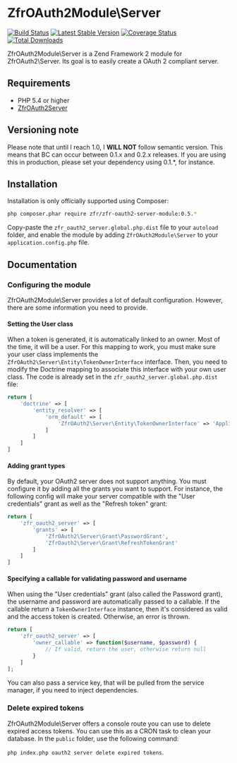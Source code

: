 # ZfrOAuth2Module\Server

[![Build Status](https://travis-ci.org/zf-fr/zfr-oauth2-server-module.png?branch=master)](https://travis-ci.org/zf-fr/zfr-oauth2-server-module)
[![Latest Stable Version](https://poser.pugx.org/zfr/zfr-oauth2-server-module/v/stable.png)](https://packagist.org/packages/zfr/zfr-oauth2-server-module)
[![Coverage Status](https://coveralls.io/repos/zf-fr/zfr-oauth2-server-module/badge.png)](https://coveralls.io/r/zf-fr/zfr-oauth2-server-module)
[![Total Downloads](https://poser.pugx.org/zfr/zfr-oauth2-server-module/downloads.png)](https://packagist.org/packages/zfr/zfr-oauth2-server-module)

ZfrOAuth2Module\Server is a Zend Framework 2 module for ZfrOAuth2\Server. Its goal is to easily create a OAuth 2
compliant server.

## Requirements

- PHP 5.4 or higher
- [ZfrOAuth2Server](https://github.com/zf-fr/zfr-oauth2-server)

## Versioning note

Please note that until I reach 1.0, I **WILL NOT** follow semantic version. This means that BC can occur between
0.1.x and 0.2.x releases. If you are using this in production, please set your dependency using 0.1.*, for instance.

## Installation

Installation is only officially supported using Composer:

```sh
php composer.phar require zfr/zfr-oauth2-server-module:0.5.*
```

Copy-paste the `zfr_oauth2_server.global.php.dist` file to your `autoload` folder, and enable the module by adding
`ZfrOAuth2Module\Server` to your `application.config.php` file.

## Documentation

### Configuring the module

ZfrOAuth2Module\Server provides a lot of default configuration. However, there are some information you need to provide.

#### Setting the User class

When a token is generated, it is automatically linked to an owner. Most of the time, it will be a user. For this
mapping to work, you must make sure your user class implements the `ZfrOAuth2\Server\Entity\TokenOwnerInterface`
interface. Then, you need to modify the Doctrine mapping to associate this interface with your own user
class. The code is already set in the `zfr_oauth2_server.global.php.dist` file:

```php
return [
    'doctrine' => [
        'entity_resolver' => [
            'orm_default' => [
                'ZfrOAuth2\Server\Entity\TokenOwnerInterface' => 'Application\Entity\User'
            ]
        ]
    ]
]
```

#### Adding grant types

By default, your OAuth2 server does not support anything. You must configure it by adding all the grants you
want to support. For instance, the following config will make your server compatible with the "User credentials"
grant as well as the "Refresh token" grant:

```php
return [
    'zfr_oauth2_server' => [
        'grants' => [
            'ZfrOAuth2\Server\Grant\PasswordGrant',
            'ZfrOauth2\Server\Grant\RefreshTokenGrant'
        ]
    ]
]
```

#### Specifying a callable for validating password and username

When using the "User credentials" grant (also called the Password grant), the username and password are automatically
passed to a callable. If the callable return a `TokenOwnerInterface` instance, then it's considered as valid and
the access token is created. Otherwise, an error is thrown.

```php
return [
    'zfr_oauth2_server' => [
        'owner_callable' => function($username, $password) {
            // If valid, return the user, otherwise return null
        }
    ]
];
```

You can also pass a service key, that will be pulled from the service manager, if you need to inject dependencies.

### Delete expired tokens

ZfrOAuth2Module\Server offers a console route you can use to delete expired access tokens. You can use this as a CRON
task to clean your database. In the `public` folder, use the following command:

`php index.php oauth2 server delete expired tokens`.
